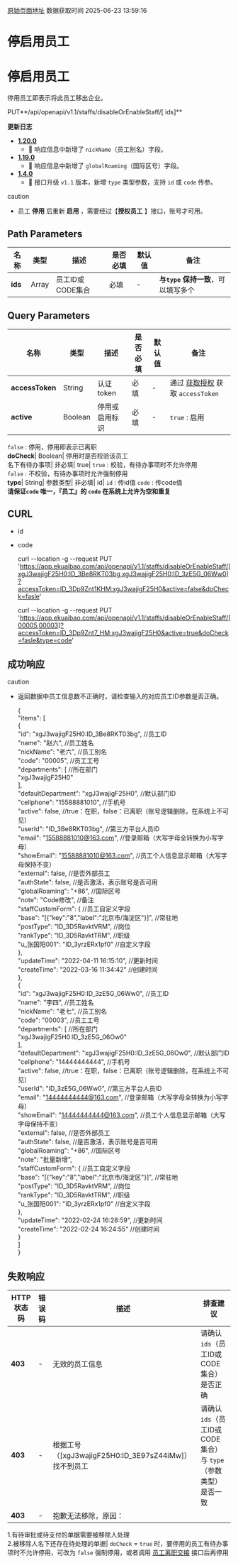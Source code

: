 [原始页面地址](https://docs.ekuaibao.com/docs/open-api/contacts/active-staffs)
数据获取时间 2025-06-23 13:59:16

# 停启用员工

# 停启用员工  
  
停用员工即表示将此员工移出企业。

PUT**/api/openapi/v1.1/staffs/disableOrEnableStaff/[ ids]**

**更新日志**

  * [**1.20.0**](/updateLog/update-log#1200)
    * 🐞 响应信息中新增了 `nickName`（员工别名）字段。
  * [**1.19.0**](/updateLog/update-log#1190)
    * 🐞 响应信息中新增了 `globalRoaming`（国际区号）字段。
  * [**1.4.0**](/updateLog/update-log#140)
    * 🚀 接口升级 `v1.1` 版本，新增 `type` 类型参数，支持 `id` 或 `code` 传参。



caution

  * 员工 **停用** 后重新 **启用** ，需要经过【**授权员工** 】接口，账号才可用。



## Path Parameters​

名称| 类型| 描述| 是否必填| 默认值| 备注  
---|---|---|---|---|---  
**ids**|  Array| 员工ID或CODE集合| 必填| -| **与`type` 保持一致**，可以填写多个  
  
## Query Parameters​

名称| 类型| 描述| 是否必填| 默认值| 备注  
---|---|---|---|---|---  
**accessToken**|  String| 认证token| 必填| -| 通过 [获取授权](/docs/open-api/getting-started/auth) 获取 `accessToken`  
**active**|  Boolean| 停用或启用标识| 必填| -| `true` : 启用  
`false` : 停用，停用即表示已离职  
**doCheck**|  Boolean| 停用时是否校验该员工  
名下有待办事项| 非必填| true| `true` : 校验，有待办事项时不允许停用  
`false` : 不校验，有待办事项时允许强制停用  
**type**|  String| 参数类型| 非必填| id| `id` : 传id值 `code` : 传code值  
**请保证`code` 唯一，『员工』的 `code` 在系统上允许为空和重复**  
  
## CURL​

  * id
  * code


    
    
    curl --location -g --request PUT 'https://app.ekuaibao.com/api/openapi/v1.1/staffs/disableOrEnableStaff/[xgJ3wajigF25H0:ID_3Be8RKT03bg,xgJ3wajigF25H0:ID_3zE5G_06Ww0]?accessToken=ID_3Dp9Znt1KHM:xgJ3wajigF25H0&active=false&doCheck=fasle'  
    
    
    
    curl --location -g --request PUT 'https://app.ekuaibao.com/api/openapi/v1.1/staffs/disableOrEnableStaff/[00005,00003]?accessToken=ID_3Dp9Znt7_HM:xgJ3wajigF25H0&active=true&doCheck=fasle&type=code'  
    

## 成功响应​

caution

  * 返回数据中员工信息数不正确时，请检查输入的对应员工ID参数是否正确。


    
    
    {  
        "items": [  
            {  
                "id": "xgJ3wajigF25H0:ID_3Be8RKT03bg",    //员工ID  
                "name": "赵六",                           //员工姓名  
                "nickName": "老六",                       //员工别名  
                "code": "00005",                          //员工工号  
                "departments": [                          //所在部门  
                    "xgJ3wajigF25H0"  
                ],  
                "defaultDepartment": "xgJ3wajigF25H0",    //默认部门ID  
                "cellphone": "15588881010",               //手机号  
                "active": false,                          //true：在职，false：已离职（账号逻辑删除，在系统上不可见）  
                "userId": "ID_3Be8RKT03bg",               //第三方平台人员ID  
                "email": "15588881010@163.com",           //登录邮箱（大写字母全转换为小写字母）  
                "showEmail": "15588881010@163.com",       //员工个人信息显示邮箱（大写字母保持不变）  
                "external": false,                        //是否外部员工  
                "authState": false,                       //是否激活，表示账号是否可用  
                "globalRoaming": "+86",                   //国际区号  
                "note": "Code修改",                        //备注  
                "staffCustomForm": {                      //员工自定义字段  
                    "base": "[{\"key\":\"8\",\"label\":\"北京市/海淀区\"}]",  //常驻地  
                    "postType": "ID_3D5RavktVRM",         //岗位  
                    "rankType": "ID_3D5RavktTRM",         //职级  
                    "u_张国阳001": "ID_3yrzERx1pf0"       //自定义字段  
                },  
                "updateTime": "2022-04-11 16:15:10",      //更新时间  
                "createTime": "2022-03-16 11:34:42"       //创建时间  
            },  
            {  
                "id": "xgJ3wajigF25H0:ID_3zE5G_06Ww0",    //员工ID  
                "name": "李四",                           //员工姓名  
                "nickName": "老七",                       //员工别名  
                "code": "00003",                          //员工工号  
                "departments": [                          //所在部门  
                    "xgJ3wajigF25H0:ID_3zE5G_06Ow0"  
                ],  
                "defaultDepartment": "xgJ3wajigF25H0:ID_3zE5G_06Ow0",   //默认部门ID  
                "cellphone": "14444444444",               //手机号  
                "active": false,                          //true：在职，false：已离职（账号逻辑删除，在系统上不可见）  
                "userId": "ID_3zE5G_06Ww0",               //第三方平台人员ID  
                "email": "14444444444@163.com",           //登录邮箱（大写字母全转换为小写字母）  
                "showEmail": "14444444444@163.com",       //员工个人信息显示邮箱（大写字母保持不变）  
                "external": false,                        //是否外部员工  
                "authState": false,                       //是否激活，表示账号是否可用  
                "globalRoaming": "+86",                   //国际区号  
                "note": "批量新增",  
                "staffCustomForm": {                      //员工自定义字段  
                  "base": "[{\"key\":\"8\",\"label\":\"北京市/海淀区\"}]",  //常驻地  
                  "postType": "ID_3D5RavktVRM",           //岗位  
                  "rankType": "ID_3D5RavktTRM",           //职级  
                  "u_张国阳001": "ID_3yrzERx1pf0"         //自定义字段  
                },  
                "updateTime": "2022-02-24 16:28:59",      //更新时间  
                "createTime": "2022-02-24 16:24:55"       //创建时间  
            }  
        ]  
    }  
    

## 失败响应​

HTTP状态码| 错误码| 描述| 排查建议  
---|---|---|---  
**403**|  -| 无效的员工信息| 请确认 `ids`（员工ID或CODE集合） 是否正确  
**403**|  -| 根据工号（[xgJ3wajigF25H0:ID_3E97sZ44iMw]）找不到员工| 请确认 `ids`（员工ID或CODE集合）与 `type`（参数类型）是否一致  
**403**|  -| 抱歉无法移除，原因：  
1.有待审批或待支付的单据需要被移除人处理  
2.被移除人名下还存在待处理的单据| `doCheck` = `true` 时，要停用的员工有待办事项时不允许停用，可改为 `false` 强制停用，或者调用 [员工离职交接](/docs/open-api/contacts/relay-staff) 接口后再停用

